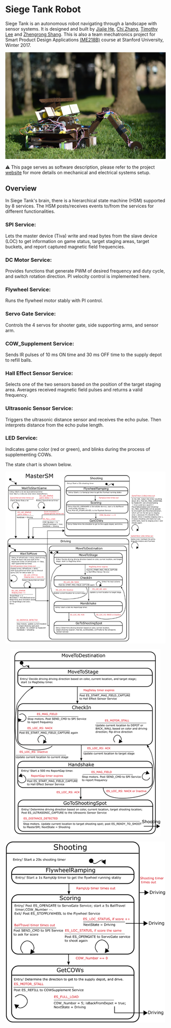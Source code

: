 # Siege Tank Robot
Siege Tank is an autonomous robot navigating through a landscape with sensor systems. It is designed and built by [Jiajie He](https://www.linkedin.com/in/jiajie-he/), [Chi Zhang](https://www.linkedin.com/in/zhang-chi/), [Timothy Lee](https://www.linkedin.com/in/tlee732/) and [Zhengrong Shang](https://www.linkedin.com/in/zhengrongshang/). This is also a team mechatronics project for Smart Product Design Applications [(ME218B)](http://explorecourses.stanford.edu/search?view=catalog&filter-coursestatus-Active=on&page=0&catalog=&academicYear=&q=ME218&collapse=) course at Stanford University, Winter 2017.

<p align="center">
<img src="./pic/robot.JPG" />
</p>

:warning: This page serves as software description, please refer to the project [website](https://me218siegetank.weebly.com/) for more details on mechanical and electrical systems setup.

## Overview

In Siege Tank's brain, there is a hierarchical state machine (HSM) supported by 8 services. The HSM posts/receives events to/from the services for different functionalities.

### SPI  Service:
Lets the master device (Tiva) write and read bytes from the slave device (LOC) to get information on game status, target staging areas, target buckets, and report captured magnetic field frequencies.
### DC Motor  Service:  
Provides functions that generate PWM of desired frequency and duty cycle, and switch rotation direction. PI velocity control is implemented here.
### Flywheel  Service:   
Runs the flywheel motor stably with PI control.
### Servo Gate  Service:   
Controls the 4 servos for shooter gate, side supporting arms, and sensor arm.
### COW_Supplement Service:  
Sends IR pulses of 10 ms ON time and 30 ms OFF time to the supply depot to refill balls.
### Hall Effect Sensor  Service:   
Selects one of the two sensors based on the position of the target staging area. Averages received magnetic field pulses and returns a valid frequency.
### Ultrasonic Sensor Service: 
Triggers the ultrasonic distance sensor and receives the echo pulse. Then interprets distance from the echo pulse length.
### LED Service:  
Indicates  game color (red or green), and blinks during the process of supplementing COWs.

The state chart is shown below.

<p align="center">
<img src="./pic/mastersm-state-chart_5_orig.png" />
</p>
<p align="center">
<img src="./pic/movetodestination-state-chart.png" />
</p>
<p align="center">
<img src="./pic/shooting-state-chart_2_orig.png" width = 500/>
</p>
